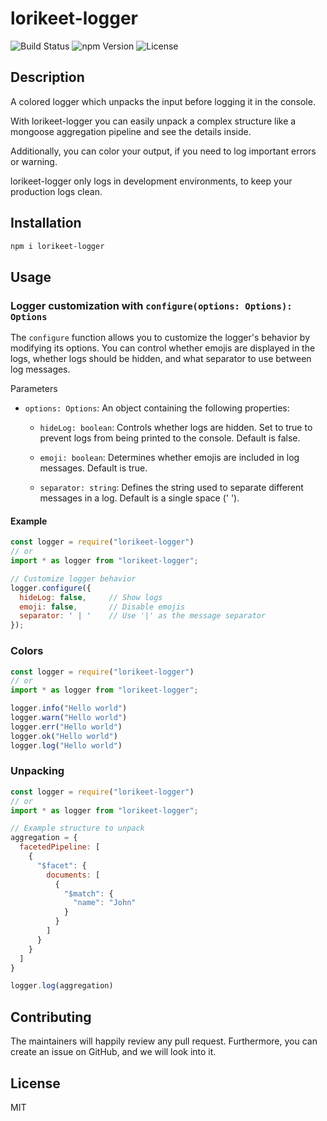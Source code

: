# lorikeet-logger

![Build Status](https://img.shields.io/github/actions/workflow/status/whatar/lorikeet-logger/test.yml)
![npm Version](https://img.shields.io/npm/v/lorikeet-logger)
![License](https://img.shields.io/npm/l/lorikeet-logger)

## Description

A colored logger which unpacks the input before logging it in the console.

With lorikeet-logger you can easily unpack a complex structure like a mongoose aggregation pipeline and see the details inside.

Additionally, you can color your output, if you need to log important errors or warning.

lorikeet-logger only logs in development environments, to keep your production logs clean.

## Installation

```bash
npm i lorikeet-logger
```

## Usage

### Logger customization with `configure(options: Options): Options`

The `configure` function allows you to customize the logger's behavior by modifying its options. You can control whether emojis are displayed in the logs, whether logs should be hidden, and what separator to use between log messages.

Parameters

- `options: Options`: An object containing the following properties:

  - `hideLog: boolean`: Controls whether logs are hidden. Set to true to prevent logs from being printed to the console. Default is false.

  - `emoji: boolean`: Determines whether emojis are included in log messages. Default is true.

  - `separator: string`: Defines the string used to separate different messages in a log. Default is a single space (' ').

#### Example

```javascript
const logger = require("lorikeet-logger")
// or
import * as logger from "lorikeet-logger";

// Customize logger behavior
logger.configure({
  hideLog: false,     // Show logs
  emoji: false,       // Disable emojis
  separator: ' | '    // Use '|' as the message separator
});
```

### Colors

```javascript
const logger = require("lorikeet-logger")
// or
import * as logger from "lorikeet-logger";

logger.info("Hello world")
logger.warn("Hello world")
logger.err("Hello world")
logger.ok("Hello world")
logger.log("Hello world")
```

### Unpacking

```javascript
const logger = require("lorikeet-logger")
// or
import * as logger from "lorikeet-logger";

// Example structure to unpack
aggregation = {
  facetedPipeline: [
    {
      "$facet": {
        documents: [
          {
            "$match": {
              "name": "John"
            }
          }
        ]
      }
    }
  ]
}

logger.log(aggregation)
```

## Contributing

The maintainers will happily review any pull request. Furthermore, you can create an issue on GitHub, and we will look into it.

## License

MIT
